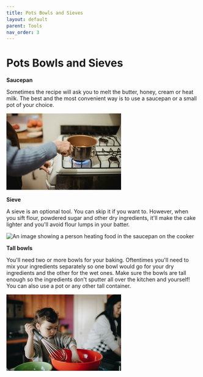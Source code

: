 ```yaml
---
title: Pots Bowls and Sieves
layout: default
parent: Tools
nav_order: 3
---
```



<h1>Pots Bowls and Sieves</h1>

**Saucepan**

Sometimes the recipe will ask you to melt the butter, honey, cream or heat milk. The best and the most convenient way is to use a saucepan or a small pot of your choice.

![An image showing a person heating food in the saucepan on the cooker](<small size_saucepan_pexels-1.jpg>)


**Sieve**

A sieve is an optional tool. You can skip it if you want to. However, when you sift flour, powdered sugar and other dry ingredients, it'll make the cake lighter and you'll avoid flour lumps in your batter.

![An image showing a person heating food in the saucepan on the cooker](<sifting flour — kopia.jpg>)


**Tall bowls**


You'll need two or more bowls for your baking. Oftentimes you'll need to mix your ingredients separately so one bowl would go for your dry ingredients and the other for the wet ones. Make sure the bowls are tall enough so the ingredients don't sputter all over the kitchen and yourself! You can also use a pot or any other tall container.


![An image showing a small child stirring in a red bowl](<small size_a_kid_mixing_in_the_bowl.jpg>)

